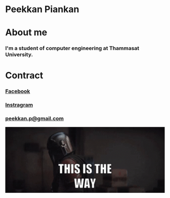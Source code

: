 # Peekkan Piankan

# About me

### I'm a student of computer engineering at Thammasat University.


# Contract
### [Facebook](https://www.facebook.com/peek.ice)
### [Instragram](https://www.instagram.com/peek_ice)
### <peekkan.p@gmail.com>

<img src="pic/this-is-the-way.gif" style="width:700px; height:auto;">
